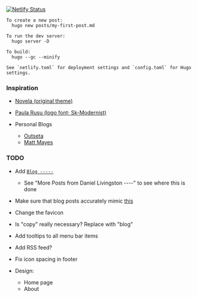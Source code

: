 [![Netlify Status](https://api.netlify.com/api/v1/badges/3f4370c5-b2cd-47d0-8f06-ff33593fe33f/deploy-status)](https://app.netlify.com/sites/romantic-hypatia-be3b8c/deploys)

```
To create a new post:
  hugo new posts/my-first-post.md

To run the dev server:
  hugo server -D

To build:
  hugo --gc --minify

See `netlify.toml` for deployment settings and `config.toml` for Hugo settings.
```

### Inspiration

* [Novela (original theme)](https://github.com/forestryio/hugo-theme-novela)

* [Paula Rusu (logo font; Sk-Modernist)](http://paularusu.com/)

* Personal Blogs
  * [Outseta](https://www.outseta.com/blog)
  * [Matt Mayes](https://mattmayes.com/)

### TODO

* Add [`Blog -----`](http://jsfiddle.net/myajouri/pkm5r/)
  * See "More Posts from Daniel Livingston ----" to see where this is done
 
* Make sure that blog posts accurately mimic [this](https://novela.narative.co/Understanding-the-Gatsby-lifecycle-with-Narative)

* Change the favicon

* Is "copy" really necessary? Replace with "blog"

* Add tooltips to all menu bar items

* Add RSS feed?

* Fix icon spacing in footer

* Design:
  * Home page
  * About